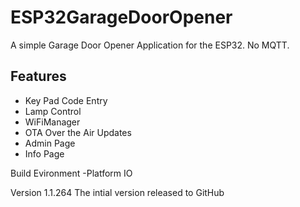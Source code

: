 # ESP32GarageDoorOpener

A simple Garage Door Opener Application for the ESP32. No MQTT.

## Features
- Key Pad Code Entry
- Lamp Control
- WiFiManager
- OTA Over the Air Updates
- Admin Page
- Info Page

Build Evironment
-Platform IO

Version
1.1.264 The intial version released to GitHub